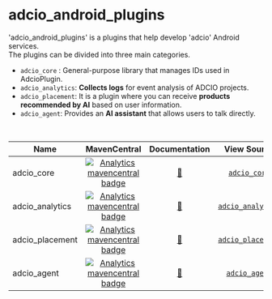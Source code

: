 # adcio_android_plugins
'adcio_android_plugins' is a plugins that help develop 'adcio' Android services.  
The plugins can be divided into three main categories.

- `adcio_core` : General-purpose library that manages IDs used in AdcioPlugin.
- `adcio_analytics`: **Collects logs** for event analysis of ADCIO projects.
- `adcio_placement`: It is a plugin where you can receive **products recommended by AI** based on user information.
- `adcio_agent`: Provides an **AI assistant** that allows users to talk directly.

</br>

| Name            |                                                                                           MavenCentral                                                                                           |                       Documentation                       | View Source  
|-----------------|:------------------------------------------------------------------------------------------------------------------------------------------------------------------------------------------------:|:---------------------------------------------------------:|:---------------------------------------------------------------------------------------------------------------------------------:|
| adcio_core      |     [![Analytics mavencentral badge](https://img.shields.io/maven-central/v/io.github.corca-ai/adcio_core.svg)](https://central.sonatype.com/artifact/io.github.corca-ai/adcio_core)      |      [📖](https://docs.adcio.ai/en/sdk/core/android)      | [`adcio_core`](https://github.com/corca-ai/adcio_android_plugins/tree/main/adcio_core)       
| adcio_analytics | [![Analytics mavencentral badge](https://img.shields.io/maven-central/v/io.github.corca-ai/adcio_analytics.svg)](https://central.sonatype.com/artifact/io.github.corca-ai/adcio_analytics) | [📖](https://docs.adcio.ai/en/sdk/log-collection/android) | [`adcio_analytics`](https://github.com/corca-ai/adcio_android_plugins/tree/main/adcio_analytics)
| adcio_placement | [![Analytics mavencentral badge](https://img.shields.io/maven-central/v/io.github.corca-ai/adcio_placement.svg)](https://central.sonatype.com/artifact/io.github.corca-ai/adcio_placement) |  [📖](https://docs.adcio.ai/en/sdk/suggestions/android)   | [`adcio_placement`](https://github.com/corca-ai/adcio_android_plugins/tree/main/adcio_placement)
| adcio_agent     |        [![Analytics mavencentral badge](https://img.shields.io/maven-central/v/io.github.corca-ai/adcio_agent.svg)](https://central.sonatype.com/artifact/io.github.corca-ai/adcio_agent)        |     [📖](https://docs.adcio.ai/en/sdk/agent/android)      | [`adcio_agent`](https://github.com/corca-ai/adcio_android_plugins/tree/main/adcio_agent)       
